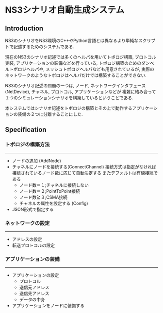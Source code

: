 NS3シナリオ自動生成システム
===========================

Introduction
------------
 NS3のシナリオをNS3環境のC++やPython言語とは異なるより単純なスクリプトで記述するためのシステムである.

 現在のNS3のシナリオ記述では多くのヘルパを用いてトポロジ構築, プロトコル実装, アプリケーションの装備などを行っている,
トポロジ構築のためのダンベルトポロジヘルパや, メッシュトポロジヘルパなども用意されているが,
実際のネットワークのようなトポロジはヘルパだけでは構築することができない.  

 NS3のシナリオ記述の問題の一つは, ノード, ネットワークインタフェース(NetDevice), チャネル, プロトコル, アプリケーションなどが
複雑に絡み合って１つのシミュレーションシナリオを構築しているということである.  

 本システムではシナリオ記述をトポロジの構築とその上で動作するアプリケーションの装備の２つに分離することにした.  

Specification
-------------

### トポロジの構築方法
- - -
- ノードの追加 (AddNode)
- チャネルにノードを接続する(ConnectChannel)
  接続方式は指定がなければ接続されているノード数に応じて自動決定する
  またデフォルトは有線接続である
  - ノード数＝１;チャネルに接続しない
  - ノード数＝２;PointToPoint接続
  - ノード数≧３;CSMA接続
  - チャネルの属性を設定する (Config)
- JSON形式で指定する

### ネットワークの設定
- - -
- アドレスの設定
- 転送プロトコルの設定

### アプリケーションの装備
- - - 
- アプリケーションの設定
  - プロトコル
  - 送信元アドレス
  - 送信先アドレス
  - データの中身
- アプリケーションをノードに装備する

